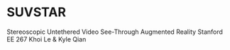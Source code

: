 # SUVSTAR
Stereoscopic Untethered Video See-Through Augmented Reality
Stanford EE 267
Khoi Le & Kyle Qian
